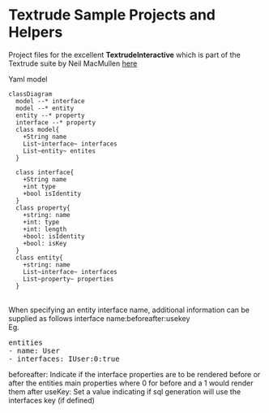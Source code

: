 # Textrude Sample Projects and Helpers

Project files for the excellent **TextrudeInteractive** which is part of the Textrude suite by Neil MacMullen  [here](https://github.com/NeilMacMullen/Textrude)

Yaml model 

```mermaid
classDiagram
  model --* interface 
  model --* entity
  entity --* property  
  interface --* property  
  class model{ 
    +String name
    List~interface~ interfaces
    List~entity~ entites
  }
  
  class interface{
    +String name
    +int type
    +bool isIdentity
  }
  class property{
    +string: name
    +int: type
    +int: length
    +bool: isIdentity
    +bool: isKey
  }
  class entity{
    +string: name
    List~interface~ interfaces
    List~property~ properties
  }
```
<br>
When specifying an entity interface name, additional information can be supplied as follows
interface name:beforeafter:usekey<br>
Eg.
<pre>
entities
- name: User   
- interfaces: IUser:0:true
</pre>
beforeafter:
Indicate if the interface properties are to be rendered before or after the entities main properties
where 0 for before and a 1 would render them after
useKey:
Set a value indicating if sql generation will use the interfaces key (if defined)